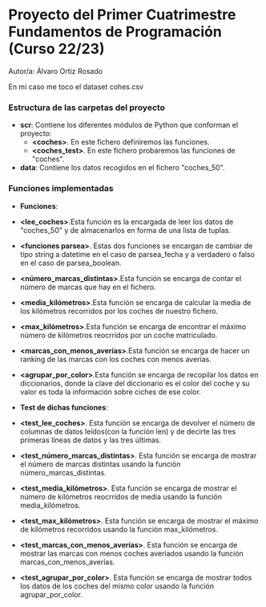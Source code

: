 # Proyecto del Primer Cuatrimestre Fundamentos de Programación (Curso 22/23)
  
  Autor/a: Álvaro Ortiz Rosado
  
  En mi caso me toco el dataset cohes.csv
  
  ### Estructura de las carpetas del proyecto
  
  * **scr**: Contiene los diferentes módulos de Python que conforman el proyecto:
    * **\<coches\>**. En este fichero definiremos las funciones.
    * **\<coches_test\>**. En este fichero probaremos las funciones de "coches".
  * **data**: Contiene los datos recogidos en el fichero "coches_50".
  
  ### Funciones implementadas
  
  * **Funciones**:
  * **\<lee_coches\>**.Esta función es la encargada de leer los datos de "coches_50" y de almacenarlos en forma de una lista de tuplas.
  * **\<funciones parsea\>**. Estas dos funciones se encargan de cambiar de tipo string a datetime en el caso de parsea_fecha y a verdadero o falso en el caso de parsea_boolean.
  * **\<número_marcas_distintas\>**.Esta función se encarga de contar el número de marcas que hay en el fichero.
  * **\<media_kilómetros\>**.Esta función se encarga de calcular la media de los kilómetros recorridos por los coches de nuestro fichero.
  * **\<max_kilómetros\>**.Esta función se encarga de encontrar el máximo número de kilómetros reocrridos por un coche matriculado.
  * **\<marcas_con_menos_averías\>**.Esta función se encarga de hacer un ranking de las marcas con los coches con menos averías.
  * **\<agrupar_por_color\>**.Esta función se encarga de recopilar los datos en diccionarios, donde la clave del diccionario es el color del coche y su valor es toda la información sobre ciches de ese color.
  
  * **Test de dichas funciones**:
* **\<test_lee_coches\>**. Esta función se encarga de devolver el número de columnas de datos leídos(con la función len) y de decirte las tres primeras líneas de datos y las tres últimas.
* **\<test_número_marcas_distintas\>**. Esta función se encarga de mostrar el número de marcas distintas usando la función número_marcas_distintas.
* **\<test_media_kilómetros\>**. Esta función se encarga de mostrar el número de kilómetros reocrridos de media usando la función media_kilómetros.
* **\<test_max_kilómetros\>**. Esta función se encarga de mostrar el máximo de kilómetros recorridos usando la función max_kilómetros.
* **\<test_marcas_con_menos_averías\>**. Esta función se encarga de mostrar las marcas con menos coches averiados usando la función marcas_con_menos_averías.
* **\<test_agrupar_por_color\>**. Esta función se encarga de mostrar todos los datos de los coches del mismo color usando la función agrupar_por_color.  
